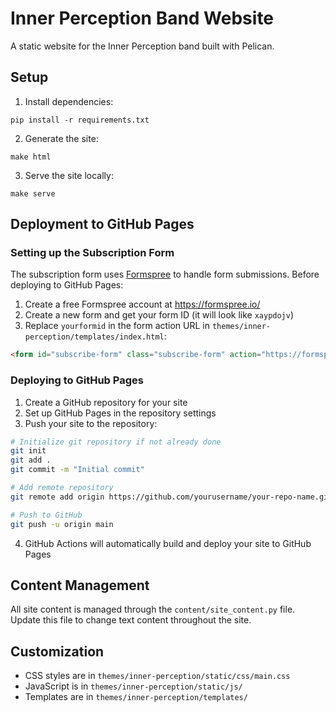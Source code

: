# Inner Perception Band Website

A static website for the Inner Perception band built with Pelican.

## Setup

1. Install dependencies:
```
pip install -r requirements.txt
```

2. Generate the site:
```
make html
```

3. Serve the site locally:
```
make serve
```

## Deployment to GitHub Pages

### Setting up the Subscription Form

The subscription form uses [Formspree](https://formspree.io/) to handle form submissions. Before deploying to GitHub Pages:

1. Create a free Formspree account at https://formspree.io/
2. Create a new form and get your form ID (it will look like `xaypdojv`)
3. Replace `yourformid` in the form action URL in `themes/inner-perception/templates/index.html`:

```html
<form id="subscribe-form" class="subscribe-form" action="https://formspree.io/f/yourformid" method="POST">
```

### Deploying to GitHub Pages

1. Create a GitHub repository for your site
2. Set up GitHub Pages in the repository settings
3. Push your site to the repository:

```bash
# Initialize git repository if not already done
git init
git add .
git commit -m "Initial commit"

# Add remote repository
git remote add origin https://github.com/yourusername/your-repo-name.git

# Push to GitHub
git push -u origin main
```

4. GitHub Actions will automatically build and deploy your site to GitHub Pages

## Content Management

All site content is managed through the `content/site_content.py` file. Update this file to change text content throughout the site.

## Customization

- CSS styles are in `themes/inner-perception/static/css/main.css`
- JavaScript is in `themes/inner-perception/static/js/`
- Templates are in `themes/inner-perception/templates/`
